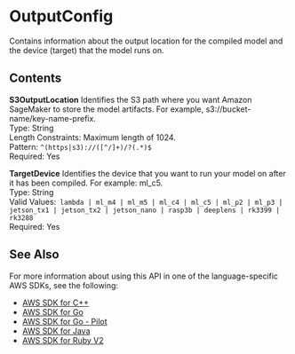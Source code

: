 # OutputConfig<a name="API_OutputConfig"></a>

Contains information about the output location for the compiled model and the device \(target\) that the model runs on\.

## Contents<a name="API_OutputConfig_Contents"></a>

 **S3OutputLocation**   <a name="SageMaker-Type-OutputConfig-S3OutputLocation"></a>
Identifies the S3 path where you want Amazon SageMaker to store the model artifacts\. For example, s3://bucket\-name/key\-name\-prefix\.  
Type: String  
Length Constraints: Maximum length of 1024\.  
Pattern: `^(https|s3)://([^/]+)/?(.*)$`   
Required: Yes

 **TargetDevice**   <a name="SageMaker-Type-OutputConfig-TargetDevice"></a>
Identifies the device that you want to run your model on after it has been compiled\. For example: ml\_c5\.  
Type: String  
Valid Values:` lambda | ml_m4 | ml_m5 | ml_c4 | ml_c5 | ml_p2 | ml_p3 | jetson_tx1 | jetson_tx2 | jetson_nano | rasp3b | deeplens | rk3399 | rk3288`   
Required: Yes

## See Also<a name="API_OutputConfig_SeeAlso"></a>

For more information about using this API in one of the language\-specific AWS SDKs, see the following:
+  [AWS SDK for C\+\+](https://docs.aws.amazon.com/goto/SdkForCpp/sagemaker-2017-07-24/OutputConfig) 
+  [AWS SDK for Go](https://docs.aws.amazon.com/goto/SdkForGoV1/sagemaker-2017-07-24/OutputConfig) 
+  [AWS SDK for Go \- Pilot](https://docs.aws.amazon.com/goto/SdkForGoPilot/sagemaker-2017-07-24/OutputConfig) 
+  [AWS SDK for Java](https://docs.aws.amazon.com/goto/SdkForJava/sagemaker-2017-07-24/OutputConfig) 
+  [AWS SDK for Ruby V2](https://docs.aws.amazon.com/goto/SdkForRubyV2/sagemaker-2017-07-24/OutputConfig) 